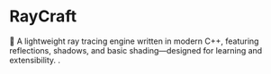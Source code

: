 # RayCraft
🚀 A lightweight ray tracing engine written in modern C++, featuring reflections, shadows, and basic shading—designed for learning and extensibility.
.

